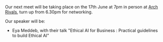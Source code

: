 Our next meet will be taking place on the 17th June at 7pm in person at [Arch Rivals](https://g.page/Archpub), turn up from 6.30pm for networking.

Our speaker will be:

*  Eya Meddeb, with their talk "Ethical AI for Business : Practical guidelines to build Ethical AI"
